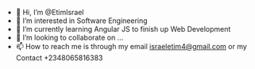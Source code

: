 - 👋 Hi, I’m @EtimIsrael
- 👀 I’m interested in Software Engineering
- 🌱 I’m currently learning Angular JS to finish up Web Development
- 💞️ I’m looking to collaborate on ...
- 📫 How to reach me is through my email israeletim4@gmail.com or my Contact +2348065816383

<!---
EtimIsrael/EtimIsrael is a ✨ special ✨ repository because its `README.md` (this file) appears on your GitHub profile.
You can click the Preview link to take a look at your changes.
--->
